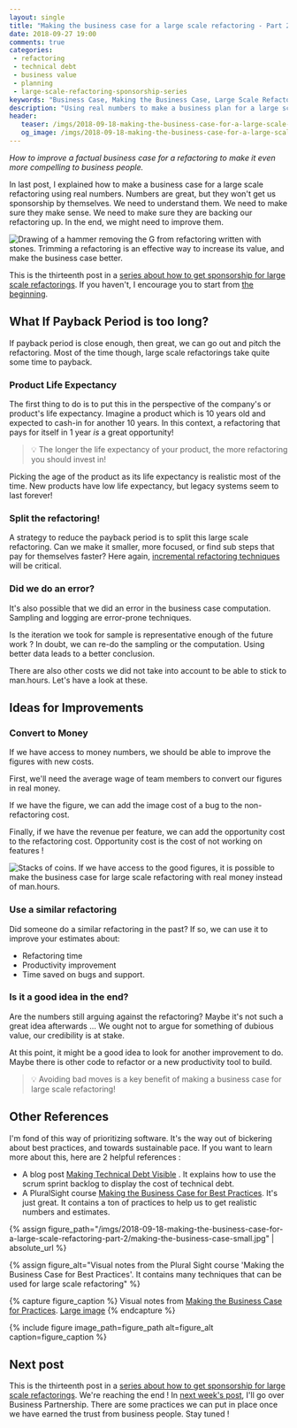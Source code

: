 ```yaml
---
layout: single
title: "Making the business case for a large scale refactoring - Part 2"
date: 2018-09-27 19:00
comments: true
categories:
 - refactoring
 - technical debt
 - business value
 - planning
 - large-scale-refactoring-sponsorship-series
keywords: "Business Case, Making the Business Case, Large Scale Refactoring, refactoring large software projects, refactoring large software systems, refactoring large code base, refactoring in large software projects"
description: "Using real numbers to make a business plan for a large scale refactoring is only the first step. Here are techniques to make the business plan more compelling. Not only will they improve the numbers, but some also increase the value of the refactoring!"
header:
   teaser: /imgs/2018-09-18-making-the-business-case-for-a-large-scale-refactoring-part-2/refactoring-trim-teaser.jpeg
   og_image: /imgs/2018-09-18-making-the-business-case-for-a-large-scale-refactoring-part-2/refactoring-trim-og.jpeg
---
```

_How to improve a factual business case for a refactoring to make it even more compelling to business people._ 

In last post, I explained how to make a business case for a large scale refactoring using real numbers. Numbers are great, but they won't get us sponsorship by themselves. We need to understand them. We need to make sure they make sense. We need to make sure they are backing our refactoring up. In the end, we might need to improve them.

![Drawing of a hammer removing the G from refactoring written with stones. Trimming a refactoring is an effective way to increase its value, and make the business case better.]({{site.url}}{{site.baseurl}}/imgs/2018-09-18-making-the-business-case-for-a-large-scale-refactoring-part-2/refactoring-trim-teaser.jpeg)

This is the thirteenth post in a [series about how to get sponsorship for large scale refactorings]({{site.baseurl}}/categories/#large-scale-refactoring-sponsorship-series). If you haven't, I encourage you to start from [the beginning](/how-to-convince-your-business-to-sponsor-a-large-scale-refactoring/).

## What If Payback Period is too long?

If payback period is close enough, then great, we can go out and pitch the refactoring. Most of the time though, large scale refactorings take quite some time to payback.

### Product Life Expectancy

The first thing to do is to put this in the perspective of the company's or product's life expectancy. Imagine a product which is 10 years old and expected to cash-in for another 10 years. In this context, a refactoring that pays for itself in 1 year _is_ a great opportunity!

> 💡 The longer the life expectancy of your product, the more refactoring you should invest in!

Picking the age of the product as its life expectancy is realistic most of the time. New products have low life expectancy, but legacy systems seem to last forever!

### Split the refactoring!

A strategy to reduce the payback period is to split this large scale refactoring. Can we make it smaller, more focused, or find sub steps that pay for themselves faster? Here again, [incremental refactoring techniques]({{site.baseurl}}/categories/#incremental-software-development) will be critical.

### Did we do an error?

It's also possible that we did an error in the business case computation. Sampling and logging are error-prone techniques.

Is the iteration we took for sample is representative enough of the future work ? In doubt, we can re-do the sampling or the computation. Using better data leads to a better conclusion.

There are also other costs we did not take into account to be able to stick to man.hours. Let's have a look at these.

## Ideas for Improvements

### Convert to Money

If we have access to money numbers, we should be able to improve the figures with new costs.

First, we'll need the average wage of team members to convert our figures in real money.

If we have the figure, we can add the image cost of a bug to the non-refactoring cost.

Finally, if we have the revenue per feature, we can add the opportunity cost to the refactoring cost. Opportunity cost is the cost of not working on features !

![Stacks of coins. If we have access to the good figures, it is possible to make the business case for large scale refactoring with real money instead of man.hours.]({{site.url}}{{site.baseurl}}/imgs/2018-09-18-making-the-business-case-for-a-large-scale-refactoring-part-2/money.jpg)

### Use a similar refactoring

Did someone do a similar refactoring in the past? If so, we can use it to improve your estimates about:

*   Refactoring time
*   Productivity improvement
*   Time saved on bugs and support.

### Is it a good idea in the end?

Are the numbers still arguing against the refactoring? Maybe it's not such a great idea afterwards ... We ought not to argue for something of dubious value, our credibility is at stake.

At this point, it might be a good idea to look for another improvement to do. Maybe there is other code to refactor or a new productivity tool to build.

> 💡 Avoiding bad moves is a key benefit of making a business case for large scale refactoring!

## Other References

I'm fond of this way of prioritizing software. It's the way out of bickering about best practices, and towards sustainable pace. If you want to learn more about this, here are 2 helpful references :

*   A blog post [Making Technical Debt Visible](https://www.scrum.org/resources/blog/making-tech-debt-visible) . It explains how to use the scrum sprint backlog to display the cost of technical debt.
*   A PluralSight course [Making the Business Case for Best Practices](https://www.pluralsight.com/courses/making-business-case-for-best-practices). It's just great. It contains a ton of practices to help us to get realistic numbers and estimates.

{% assign figure_path="/imgs/2018-09-18-making-the-business-case-for-a-large-scale-refactoring-part-2/making-the-business-case-small.jpg" | absolute_url %}

{% assign figure_alt="Visual notes from the Plural Sight course 'Making the Business Case for Best Practices'. It contains many techniques that can be used for large scale refactoring" %}

{% capture figure_caption %}
Visual notes from [Making the Business Case for Practices](https://www.pluralsight.com/courses/making-business-case-for-best-practices). [Large image]({{site.url}}/imgs/2018-09-18-making-the-business-case-for-a-large-scale-refactoring-part-2/making-the-business-case.jpg)
{% endcapture %}

{% include figure image_path=figure_path alt=figure_alt caption=figure_caption %}

## Next post

This is the thirteenth post in a [series about how to get sponsorship for large scale refactorings]({{site.baseurl}}/categories/#large-scale-refactoring-sponsorship-series). We're reaching the end ! In [next week's post](/become-a-business-partner-and-stop-begging-for-refactoring/), I'll go over Business Partnership. There are some practices we can put in place once we have earned the trust from business people. Stay tuned !
